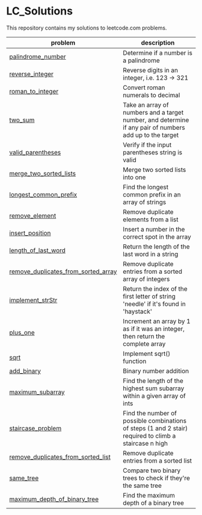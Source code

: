 # LC_Solutions
This repository contains my solutions to leetcode.com problems.

|problem|description|
|---|---|
|[palindrome_number](solutions/palindrome_number.py)|Determine if a number is a palindrome|
|[reverse_integer](solutions/reverse_integer.py)|Reverse digits in an integer, i.e. 123 -> 321|
|[roman_to_integer](solutions/roman_to_integer.py)|Convert roman numerals to decimal|
|[two_sum](solutions/two_sum.py)|Take an array of numbers and a target number, and determine if any pair of numbers add up to the target|
|[valid_parentheses](solutions/valid_parentheses.py)|Verify if the input parentheses string is valid|
|[merge_two_sorted_lists](solutions/merge_two_sorted_lists.py)|Merge two sorted lists into one|
|[longest_common_prefix](solutions/longest_common_prefix.py)|Find the longest common prefix in an array of strings|
|[remove_element](solutions/remove_element.py)|Remove duplicate elements from a list|
|[insert_position](solutions/insert_position.py)|Insert a number in the correct spot in the array|
|[length_of_last_word](solutions/length_of_last_word.py)|Return the length of the last word in a string|
|[remove_duplicates_from_sorted_array](solutions/remove_duplicates_from_sorted_array.py)|Remove duplicate entries from a sorted array of integers|
|[implement_strStr](solutions/implement_strstr.py)|Return the index of the first letter of string 'needle' if it's found in 'haystack'|
|[plus_one](solutions/plus_one.py)|Increment an array by 1 as if it was an integer, then return the complete array|
|[sqrt](solutions/sqrt.py)|Implement sqrt() function|
|[add_binary](solutions/add_binary.py)|Binary number addition|
|[maximum_subarray](solutions/maximum_subarray.py)|Find the length of the highest sum subarray within a given array of ints|
|[staircase_problem](solutions/staircase_problem.py)|Find the number of possible combinations of steps (1 and 2 stair) required to climb a staircase n high|
|[remove_duplicates_from_sorted_list](solutions/remove_duplicates_from_sorted_list.py)|Remove duplicate entries from a sorted list|
|[same_tree](solutions/same_tree.py)|Compare two binary trees to check if they're the same tree|
|[maximum_depth_of_binary_tree](solutions/maximum_depth_of_binary_tree.py)|Find the maximum depth of a binary tree|
